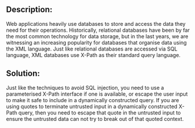 ## Description:

Web applications heavily use databases to store and access the data they need for their
operations. Historically, relational databases have been by far the most common
technology for data storage, but in the last years, we are witnessing an increasing
popularity for databases that organise data using the XML language.
Just like relational databases are accessed via SQL language, XML databases use X-Path as
their standard query language.

## Solution:

Just like the techniques to avoid SQL injection, you need to use a parameterised X-Path
interface if one is available, or escape the user input to make it safe to include in a
dynamically constructed query. If you are using quotes to terminate untrusted input in a
dynamically constructed X-Path query, then you need to escape that quote in the untrusted
input to ensure the untrusted data can not try to break
out of that quoted context.
